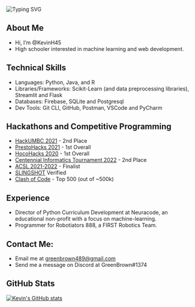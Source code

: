 ![Typing SVG](https://readme-typing-svg.herokuapp.com?font=Arial&size=32&color=FFFFFF&lines=Hey!+I'm+Kevin.)


## About Me
- Hi, I’m @KevinH45 
- High schooler interested in machine learning and web development.

## Technical Skills
- Languages: Python, Java, and R
- Libraries/Frameworks: Scikit-Learn (and data preprocessing libraries), Streamlit and Flask
- Databases: Firebase, SQLite and Postgresql
- Dev Tools: Git CLI, GitHub, Postman, VSCode and PyCharm

## Hackathons and Competitive Programming
- [HackUMBC 2021](https://devpost.com/software/adventure-addict) - 2nd Place
- [PrestoHacks 2021](https://devpost.com/software/in-season) - 1st Overall
- [HocoHacks 2020](https://devpost.com/software/genetic-algorithm-for-student-grouping-gasg) - 1st Overall
- [Centennial Informatics Tournament 2022](https://cint.info/) - 2nd Place
- [ACSL 2021-2022](https://www.acsl.org/) - Finalist
- [SLINGSHOT](https://slingshotahead.com/) Verified
- [Clash of Code](https://www.codingame.com/multiplayer/clashofcode) - Top 500 (out of ~500k)

## Experience
- Director of Python Curriculum Development at Neuracode, an educational non-profit with a focus on machine-learning.
- Programmer for Robotiators 888, a FIRST Robotics Team.

## Contact Me:
- Email me at greenbrown489@gmail.com
- Send me a message on Discord at GreenBrown#1374

## GitHub Stats
[![Kevin's GitHub stats](https://github-readme-stats.vercel.app/api?username=KevinH45&show_icons=true&theme=synthwave)](https://github.com/anuraghazra/github-readme-stats)
